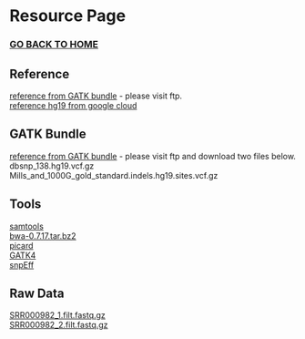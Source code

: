 # Resource Page

### <a href="https://kennethjhan.github.io/Genome-Analysis-Tutorial/">GO BACK TO HOME</a>

## Reference
<a href="https://software.broadinstitute.org/gatk/download/bundle">reference from GATK bundle</a> - please visit ftp.
<br>
<a href="https://console.cloud.google.com/storage/browser/gatk-legacy-bundles/hg19/">reference hg19 from google cloud</a>
<br>

## GATK Bundle
<a href="https://software.broadinstitute.org/gatk/download/bundle">reference from GATK bundle</a> - please visit ftp and download two files below.
dbsnp_138.hg19.vcf.gz
Mills_and_1000G_gold_standard.indels.hg19.sites.vcf.gz

## Tools
<a href="https://sourceforge.net/projects/samtools/files/samtools/">samtools</a>
<br>
<a href="https://sourceforge.net/projects/bio-bwa/files/">bwa-0.7.17.tar.bz2</a>
<br>
<a href="https://github.com/broadinstitute/picard/releases/tag/2.18.17">picard</a>
<br>
<a href="https://software.broadinstitute.org/gatk/download/">GATK4</a>
<br>
<a href="http://snpeff.sourceforge.net/">snpEff</a>

## Raw Data
<a href="https://github.com/KennethJHan/Bioinformatics_Programming_101/blob/master/GATK_BestPractice/SRR000982_1.filt.fastq.gz">SRR000982_1.filt.fastq.gz</a>
<br>
<a href="https://github.com/KennethJHan/Bioinformatics_Programming_101/blob/master/GATK_BestPractice/SRR000982_2.filt.fastq.gz">SRR000982_2.filt.fastq.gz</a>
<br>
